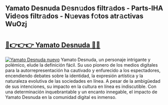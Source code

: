 ## Yamato Desnuda D𝚎sn𝚞dos filtr𝚊dos - Parts-lHA Vid𝚎os filtr𝚊dos - N𝚞evas f𝚘tos atr𝚊ctivas WuOzj

# <h2><a href="http://mb86qy.tromn.icu/?c=Yamato+Desnuda">🔗👉👉👉 Yamato Desnuda 🔗🔗</a></h2>

[![Yamato Desnuda nuevo](https://i.imgur.com/pEAQMta.gif)](http://mb86qy.tromn.icu/?c=Yamato+Desnuda)
Yamato Desnuda, un personaje intrigante y polémico, elude la definición fácil. Su uso pionero de los medios digitales para la autorrepresentación ha cautivado y enfurecido a los espectadores, encendiendo debates sobre la identidad, la expresión artística y la naturaleza evolutiva de las sociedades en línea. A pesar de la ambigüedad de sus intenciones, su impacto en la cultura en línea es indiscutible. Con una determinación inquebrantable y un encanto innegable, el impacto de Yamato Desnuda en la comunidad digital es inmenso.

